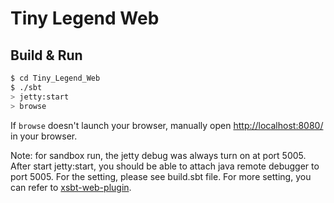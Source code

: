 # Tiny Legend Web #

## Build & Run ##

```sh
$ cd Tiny_Legend_Web
$ ./sbt
> jetty:start
> browse
```

If `browse` doesn't launch your browser, manually open [http://localhost:8080/](http://localhost:8080/) in your browser.

Note: for sandbox run, the jetty debug was always turn on at port 5005. After start jetty:start, you should be able to attach java remote debugger to port 5005.
For the setting, please see build.sbt file. For more setting, you can refer to [xsbt-web-plugin](https://github.com/earldouglas/xsbt-web-plugin/blob/master/docs/2.0.md).

